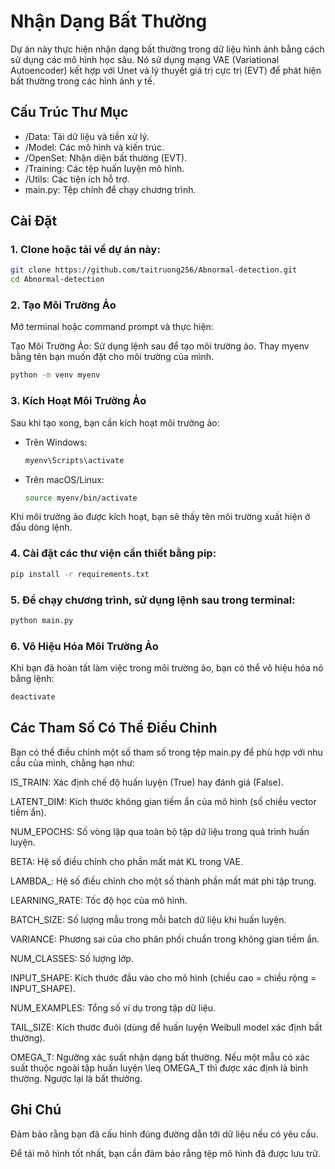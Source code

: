 # Nhận Dạng Bất Thường

Dự án này thực hiện nhận dạng bất thường trong dữ liệu hình ảnh bằng cách sử dụng các mô hình học sâu. Nó sử dụng mạng VAE (Variational Autoencoder) kết hợp với Unet và lý thuyết giá trị cực trị (EVT) để phát hiện bất thường trong các hình ảnh y tế.

## Cấu Trúc Thư Mục
- /Data: Tải dữ liệu và tiền xử lý.
- /Model: Các mô hình và kiến trúc.
- /OpenSet: Nhận diện bất thường (EVT).
- /Training: Các tệp huấn luyện mô hình.
- /Utils: Các tiện ích hỗ trợ.
- main.py: Tệp chính để chạy chương trình.

## Cài Đặt

### 1. Clone hoặc tải về dự án này:
```bash
git clone https://github.com/taitruong256/Abnormal-detection.git 
cd Abnormal-detection
```

### 2. Tạo Môi Trường Ảo
Mở terminal hoặc command prompt và thực hiện:

Tạo Môi Trường Ảo: Sử dụng lệnh sau để tạo môi trường ảo. Thay myenv bằng tên bạn muốn đặt cho môi trường của mình.
```bash
python -m venv myenv
```

### 3. Kích Hoạt Môi Trường Ảo
Sau khi tạo xong, bạn cần kích hoạt môi trường ảo:

- Trên Windows:
    ```bash
    myenv\Scripts\activate
    ```
- Trên macOS/Linux:
    ```bash
    source myenv/bin/activate
    ```
Khi môi trường ảo được kích hoạt, bạn sẽ thấy tên môi trường xuất hiện ở đầu dòng lệnh.

### 4. Cài đặt các thư viện cần thiết bằng pip:
```bash
pip install -r requirements.txt
```
### 5. Để chạy chương trình, sử dụng lệnh sau trong terminal:
```bash
python main.py
```

### 6. Vô Hiệu Hóa Môi Trường Ảo
Khi bạn đã hoàn tất làm việc trong môi trường ảo, bạn có thể vô hiệu hóa nó bằng lệnh:
```bash
deactivate
```

## Các Tham Số Có Thể Điều Chỉnh
Bạn có thể điều chỉnh một số tham số trong tệp main.py để phù hợp với nhu cầu của mình, chẳng hạn như:

IS_TRAIN: Xác định chế độ huấn luyện (True) hay đánh giá (False).

LATENT_DIM: Kích thước không gian tiềm ẩn của mô hình (số chiều vector tiềm ẩn).

NUM_EPOCHS: Số vòng lặp qua toàn bộ tập dữ liệu trong quá trình huấn luyện.

BETA: Hệ số điều chỉnh cho phần mất mát KL trong VAE.

LAMBDA_: Hệ số điều chỉnh cho một số thành phần mất mát phi tập trung. 

LEARNING_RATE: Tốc độ học của mô hình.

BATCH_SIZE: Số lượng mẫu trong mỗi batch dữ liệu khi huấn luyện.

VARIANCE: Phương sai của cho phân phối chuẩn trong không gian tiềm ẩn.

NUM_CLASSES: Số lượng lớp. 

INPUT_SHAPE: Kích thước đầu vào cho mô hình (chiều cao = chiều rộng = INPUT_SHAPE).

NUM_EXAMPLES: Tổng số ví dụ trong tập dữ liệu.

TAIL_SIZE: Kích thước đuôi (dùng để huấn luyện Weibull model xác định bất thường).

OMEGA_T: Ngưỡng xác suất nhận dạng bất thường. Nếu một mẫu có xác suất thuộc ngoài tập huấn luyện \leq OMEGA_T thì được xác định là bình thường. Ngược lại là bất thường. 

## Ghi Chú
Đảm bảo rằng bạn đã cấu hình đúng đường dẫn tới dữ liệu nếu có yêu cầu.

Để tải mô hình tốt nhất, bạn cần đảm bảo rằng tệp mô hình đã được lưu trữ.






